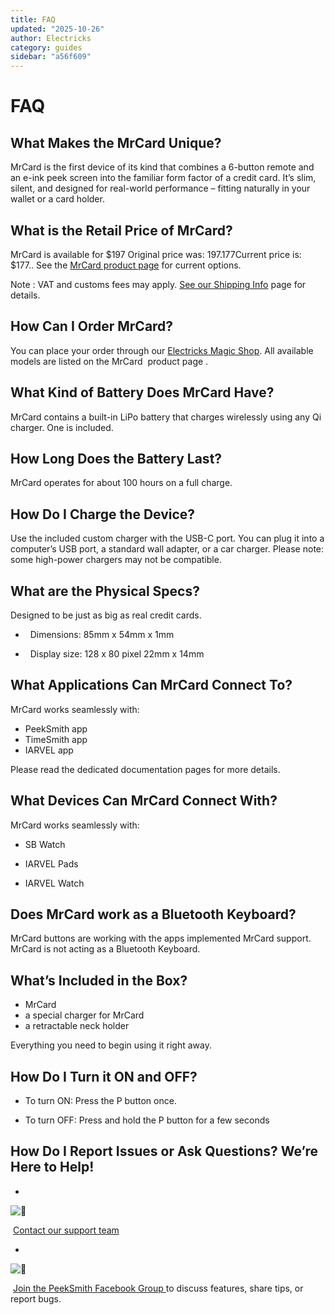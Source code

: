 ```yaml
---
title: FAQ
updated: "2025-10-26"
author: Electricks
category: guides
sidebar: "a56f609"
---
```


# FAQ

## What Makes the MrCard Unique?

MrCard is the first device of its kind that combines a 6-button remote and an e-ink peek screen into the familiar form factor of a credit card. It’s slim, silent, and designed for real-world performance – fitting naturally in your wallet or a card holder.

## What is the Retail Price of MrCard?

MrCard is available for $197 Original price was: $197.$177Current price is: $177.. See the [MrCard product page](https://electricks.info/product/mrcard/) for current options. 

Note : VAT and customs fees may apply. [See our Shipping Info](https://electricks.info/shipping/) page for details.

## How Can I Order MrCard?

You can place your order through our [Electricks Magic Shop](https://electricks.info/product/quantum-calculator/). All available models are listed on the MrCard  product page .

## What Kind of Battery Does MrCard Have?

MrCard contains a built-in LiPo battery that charges wirelessly using any Qi charger. One is included.

## How Long Does the Battery Last?

MrCard operates for about 100 hours on a full charge.

## How Do I Charge the Device?

Use the included custom charger with the USB-C port. You can plug it into a computer’s USB port, a standard wall adapter, or a car charger. Please note: some high-power chargers may not be compatible.

## What are the Physical Specs?

Designed to be just as big as real credit cards.

-   Dimensions: 85mm x 54mm x 1mm

-   Display size: 128 x 80 pixel 22mm x 14mm

## What Applications Can MrCard Connect To?

MrCard works seamlessly with:

- PeekSmith app
- TimeSmith app
- IARVEL app

Please read the dedicated documentation pages for more details.

## What Devices Can MrCard Connect With?

MrCard works seamlessly with:

- SB Watch

- IARVEL Pads

- IARVEL Watch

## Does MrCard work as a Bluetooth Keyboard?

MrCard buttons are working with the apps implemented MrCard support. MrCard is not acting as a Bluetooth Keyboard.

## What’s Included in the Box?

- MrCard
- a special charger for MrCard
- a retractable neck holder

Everything you need to begin using it right away.

## How Do I Turn it ON and OFF?

- To turn ON: Press the P button once.

- To turn OFF: Press and hold the P button for a few seconds

## How Do I Report Issues or Ask Questions? We’re Here to Help!

-

![📩](https://static.xx.fbcdn.net/images/emoji.php/v9/t5f/2/16/1f4e9.png)

 [Contact our support team](https://electricks.info/contact-us/)

-

![💬](https://static.xx.fbcdn.net/images/emoji.php/v9/td/2/16/1f4ac.png)

 [Join the PeekSmith Facebook Group ](https://www.facebook.com/groups/peeksmith/)to discuss features, share tips, or report bugs.